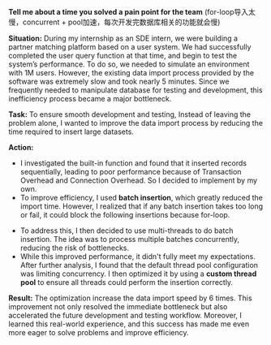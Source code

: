 **Tell me about a time you solved a pain point for the team** (for-loop导入太慢，concurrent + pool加速，每次开发完数据库相关的功能就会慢)

**Situation:**
During my internship as an SDE intern, we were building a partner matching platform based on a user system. We had successfully completed the user query function at that time, and begin to test the system’s performance. To do so, we needed to simulate an environment with 1M users. However, the existing data import process provided by the software was extremely slow and took nearly 5 minutes. Since we frequently needed to manipulate database for testing and development, this inefficiency process became a major bottleneck.

**Task:**
To ensure smooth development and testing, Instead of leaving the problem alone, I wanted to improve the data import process by reducing the time required to insert large datasets.

**Action:**

+ I investigated the built-in function and found that it inserted records sequentially, leading to poor performance because of Transaction Overhead and Connection Overhead. So I decided to implement by my own. 
+ To improve efficiency, I used **batch insertion**, which greatly reduced the import time. However, I realized that if any batch insertion takes too long or fail, it could block the following insertions because for-loop.

- To address this, I then decided to use multi-threads to do batch insertion. The idea was to process multiple batches concurrently, reducing the risk of bottlenecks.
- While this improved performance, it didn't fully meet my expectations. After further analysis, I found that the default thread pool configuration was limiting concurrency. I then optimized it by using a **custom thread pool** to ensure all threads could perform the insertion correctly.

**Result:**
The optimization increase the data import speed by 6 times. This improvement not only resolved the immediate bottleneck but also accelerated the future development and testing workflow. Moreover, I learned this real-world experience, and this success has made me even more eager to solve problems and improve efficiency.